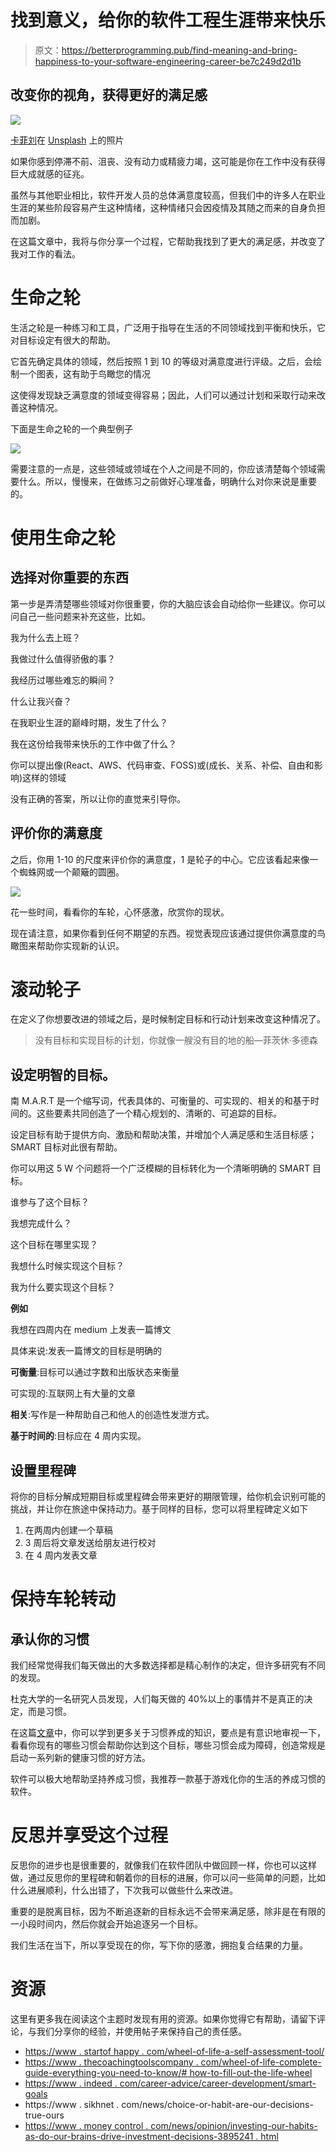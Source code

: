 # 找到意义，给你的软件工程生涯带来快乐

> 原文：<https://betterprogramming.pub/find-meaning-and-bring-happiness-to-your-software-engineering-career-be7c249d2d1b>

## 改变你的视角，获得更好的满足感

![](img/64f7155646244a69d5865b31b357c36b.png)

[卡菲刘](https://unsplash.com/@kafailiu?utm_source=medium&utm_medium=referral)在 [Unsplash](https://unsplash.com?utm_source=medium&utm_medium=referral) 上的照片

如果你感到停滞不前、沮丧、没有动力或精疲力竭，这可能是你在工作中没有获得巨大成就感的征兆。

虽然与其他职业相比，软件开发人员的总体满意度较高，但我们中的许多人在职业生涯的某些阶段容易产生这种情绪，这种情绪只会因疫情及其随之而来的自身负担而加剧。

在这篇文章中，我将与你分享一个过程，它帮助我找到了更大的满足感，并改变了我对工作的看法。

# 生命之轮

生活之轮是一种练习和工具，广泛用于指导在生活的不同领域找到平衡和快乐，它对目标设定有很大的帮助。

它首先确定具体的领域，然后按照 1 到 10 的等级对满意度进行评级。之后，会绘制一个图表，这有助于鸟瞰您的情况

这使得发现缺乏满意度的领域变得容易；因此，人们可以通过计划和采取行动来改善这种情况。

下面是生命之轮的一个典型例子

![](img/18b64b0753f18d5b62f23fe7ffe86e14.png)

需要注意的一点是，这些领域或领域在个人之间是不同的，你应该清楚每个领域需要什么。所以，慢慢来，在做练习之前做好心理准备，明确什么对你来说是重要的。

# 使用生命之轮

## 选择对你重要的东西

第一步是弄清楚哪些领域对你很重要，你的大脑应该会自动给你一些建议。你可以问自己一些问题来补充这些，比如。

我为什么去上班？

我做过什么值得骄傲的事？

我经历过哪些难忘的瞬间？

什么让我兴奋？

在我职业生涯的巅峰时期，发生了什么？

我在这份给我带来快乐的工作中做了什么？

你可以提出像(React、AWS、代码审查、FOSS)或(成长、关系、补偿、自由和影响)这样的领域

没有正确的答案，所以让你的直觉来引导你。

## 评价你的满意度

之后，你用 1-10 的尺度来评价你的满意度，1 是轮子的中心。它应该看起来像一个蜘蛛网或一个颠簸的圆圈。

![](img/0a18ad8ed76a845ecc87bf7518e0fbfd.png)

花一些时间，看看你的车轮，心怀感激，欣赏你的现状。

现在请注意，如果你看到任何不期望的东西。视觉表现应该通过提供你满意度的鸟瞰图来帮助你实现新的认识。

# 滚动轮子

在定义了你想要改进的领域之后，是时候制定目标和行动计划来改变这种情况了。

> 没有目标和实现目标的计划，你就像一艘没有目的地的船—菲茨休·多德森

## **设定明智的目标。**

南 M.A.R.T 是一个缩写词，代表具体的、可衡量的、可实现的、相关的和基于时间的。这些要素共同创造了一个精心规划的、清晰的、可追踪的目标。

设定目标有助于提供方向、激励和帮助决策，并增加个人满足感和生活目标感；SMART 目标对此很有帮助。

你可以用这 5 W 个问题将一个广泛模糊的目标转化为一个清晰明确的 SMART 目标。

谁参与了这个目标？

我想完成什么？

这个目标在哪里实现？

我想什么时候实现这个目标？

我为什么要实现这个目标？

**例如**

我想在四周内在 medium 上发表一篇博文

具体来说:发表一篇博文的目标是明确的

**可衡量**:目标可以通过字数和出版状态来衡量

可实现的:互联网上有大量的文章

**相关**:写作是一种帮助自己和他人的创造性发泄方式。

**基于时间的**:目标应在 4 周内实现。

## 设置里程碑

将你的目标分解成短期目标或里程碑会带来更好的期限管理，给你机会识别可能的挑战，并让你在旅途中保持动力。基于同样的目标，您可以将里程碑定义如下

1.  在两周内创建一个草稿
2.  3 周后将文章发送给朋友进行校对
3.  在 4 周内发表文章

# 保持车轮转动

## 承认你的习惯

我们经常觉得我们每天做出的大多数选择都是精心制作的决定，但许多研究有不同的发现。

杜克大学的一名研究人员发现，人们每天做的 40%以上的事情并不是真正的决定，而是习惯。

在这篇[文章](https://jamesclear.com/habits)中，你可以学到更多关于习惯养成的知识，要点是有意识地审视一下，看看你现有的哪些习惯会帮助你达到这个目标，哪些习惯会成为障碍，创造常规是启动一系列新的健康习惯的好方法。

软件可以极大地帮助坚持养成习惯，我推荐一款基于游戏化你的生活的养成习惯的软件。

# 反思并享受这个过程

反思你的进步也是很重要的，就像我们在软件团队中做回顾一样，你也可以这样做，通过反思你的里程碑和朝着你的目标的进展，你可以问一些简单的问题，比如什么进展顺利，什么出错了，下次我可以做些什么来改进。

重要的是脱离目标，因为不断追逐新的目标永远不会带来满足感，除非是在有限的一小段时间内，然后你就会开始追逐另一个目标。

我们生活在当下，所以享受现在的你，写下你的感激，拥抱复合结果的力量。

# 资源

这里有更多我在阅读这个主题时发现有用的资源。如果你觉得它有帮助，请留下评论，与我们分享你的经验，并使用帖子来保持自己的责任感。

*   [https://www . startof happy . com/wheel-of-life-a-self-assessment-tool/](https://www.startofhappiness.com/wheel-of-life-a-self-assessment-tool/)
*   [https://www . thecoachingtoolscompany . com/wheel-of-life-complete-guide-everything-you-need-to-know/# how-to-fill-out-the-life-wheel](https://www.thecoachingtoolscompany.com/wheel-of-life-complete-guide-everything-you-need-to-know/#how-to-fill-out-the-life-wheel)
*   [https://www . indeed . com/career-advice/career-development/smart-goals](https://www.indeed.com/career-advice/career-development/smart-goals)
*   https://www . sikhnet . com/news/choice-or-habit-are-our-decisions-true-ours
*   [https://www . money control . com/news/opinion/investing-our-habits-as-do-our-brains-drive-investment-decisions-3895241 . html](https://www.moneycontrol.com/news/opinion/investing-our-habits-as-much-as-our-brains-drive-investment-decisions-3895241.html)